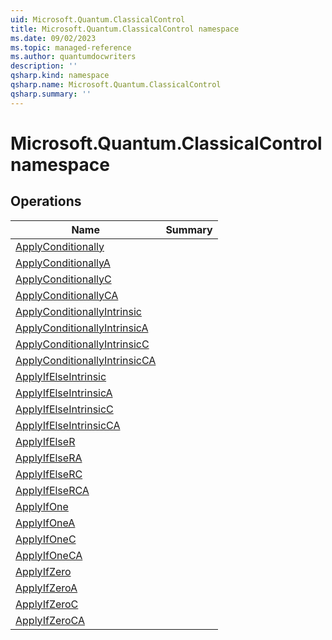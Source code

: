 ```yaml
---
uid: Microsoft.Quantum.ClassicalControl
title: Microsoft.Quantum.ClassicalControl namespace
ms.date: 09/02/2023
ms.topic: managed-reference
ms.author: quantumdocwriters
description: ''
qsharp.kind: namespace
qsharp.name: Microsoft.Quantum.ClassicalControl
qsharp.summary: ''
---
```


# Microsoft.Quantum.ClassicalControl namespace




<!-- summaries -->

## Operations

| Name | Summary |
|------|---------|
|[ApplyConditionally](xref:Microsoft.Quantum.ClassicalControl.ApplyConditionally) | |
|[ApplyConditionallyA](xref:Microsoft.Quantum.ClassicalControl.ApplyConditionallyA) | |
|[ApplyConditionallyC](xref:Microsoft.Quantum.ClassicalControl.ApplyConditionallyC) | |
|[ApplyConditionallyCA](xref:Microsoft.Quantum.ClassicalControl.ApplyConditionallyCA) | |
|[ApplyConditionallyIntrinsic](xref:Microsoft.Quantum.ClassicalControl.ApplyConditionallyIntrinsic) | |
|[ApplyConditionallyIntrinsicA](xref:Microsoft.Quantum.ClassicalControl.ApplyConditionallyIntrinsicA) | |
|[ApplyConditionallyIntrinsicC](xref:Microsoft.Quantum.ClassicalControl.ApplyConditionallyIntrinsicC) | |
|[ApplyConditionallyIntrinsicCA](xref:Microsoft.Quantum.ClassicalControl.ApplyConditionallyIntrinsicCA) | |
|[ApplyIfElseIntrinsic](xref:Microsoft.Quantum.ClassicalControl.ApplyIfElseIntrinsic) | |
|[ApplyIfElseIntrinsicA](xref:Microsoft.Quantum.ClassicalControl.ApplyIfElseIntrinsicA) | |
|[ApplyIfElseIntrinsicC](xref:Microsoft.Quantum.ClassicalControl.ApplyIfElseIntrinsicC) | |
|[ApplyIfElseIntrinsicCA](xref:Microsoft.Quantum.ClassicalControl.ApplyIfElseIntrinsicCA) | |
|[ApplyIfElseR](xref:Microsoft.Quantum.ClassicalControl.ApplyIfElseR) | |
|[ApplyIfElseRA](xref:Microsoft.Quantum.ClassicalControl.ApplyIfElseRA) | |
|[ApplyIfElseRC](xref:Microsoft.Quantum.ClassicalControl.ApplyIfElseRC) | |
|[ApplyIfElseRCA](xref:Microsoft.Quantum.ClassicalControl.ApplyIfElseRCA) | |
|[ApplyIfOne](xref:Microsoft.Quantum.ClassicalControl.ApplyIfOne) | |
|[ApplyIfOneA](xref:Microsoft.Quantum.ClassicalControl.ApplyIfOneA) | |
|[ApplyIfOneC](xref:Microsoft.Quantum.ClassicalControl.ApplyIfOneC) | |
|[ApplyIfOneCA](xref:Microsoft.Quantum.ClassicalControl.ApplyIfOneCA) | |
|[ApplyIfZero](xref:Microsoft.Quantum.ClassicalControl.ApplyIfZero) | |
|[ApplyIfZeroA](xref:Microsoft.Quantum.ClassicalControl.ApplyIfZeroA) | |
|[ApplyIfZeroC](xref:Microsoft.Quantum.ClassicalControl.ApplyIfZeroC) | |
|[ApplyIfZeroCA](xref:Microsoft.Quantum.ClassicalControl.ApplyIfZeroCA) | |


<!-- /summaries -->
